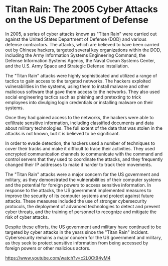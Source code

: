 Titan Rain: The 2005 Cyber Attacks on the US Department of Defense
==================================================================

In 2005, a series of cyber attacks known as "Titan Rain" were carried out against the United States Department of Defense (DOD) and various defense contractors. The attacks, which are believed to have been carried out by Chinese hackers, targeted several key organizations within the DOD, including the Army Information Systems Engineering Command, the Defense Information Systems Agency, the Naval Ocean Systems Center, and the U.S. Army Space and Strategic Defense installation.

The "Titan Rain" attacks were highly sophisticated and utilized a range of tactics to gain access to the targeted networks. The hackers exploited vulnerabilities in the systems, using them to install malware and other malicious software that gave them access to the networks. They also used social engineering tactics such as phishing and pretexting to trick employees into divulging login credentials or installing malware on their systems.

Once they had gained access to the networks, the hackers were able to exfiltrate sensitive information, including classified documents and data about military technologies. The full extent of the data that was stolen in the attacks is not known, but it is believed to be significant.

In order to evade detection, the hackers used a number of techniques to cover their tracks and make it difficult to trace their activities. They used encrypted communication channels to communicate with the command and control servers that they used to coordinate the attacks, and they frequently changed their IP addresses to make it harder to track their movements.

The "Titan Rain" attacks were a major concern for the US government and military, as they demonstrated the vulnerabilities of their computer systems and the potential for foreign powers to access sensitive information. In response to the attacks, the US government implemented measures to improve the security of its computer systems and protect against future attacks. These measures included the use of stronger cybersecurity protocols, the deployment of advanced technologies to detect and prevent cyber threats, and the training of personnel to recognize and mitigate the risk of cyber attacks.

Despite these efforts, the US government and military have continued to be targeted by cyber attacks in the years since the "Titan Rain" incident. Cybersecurity remains a major concern for the US government and military, as they seek to protect sensitive information from being accessed by foreign powers or other malicious actors.

https://www.youtube.com/watch?v=c2L0Ct94yM4